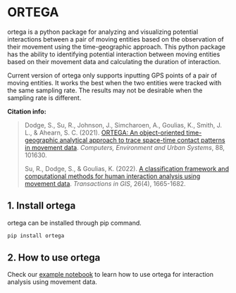 # ORTEGA

ortega is a python package for analyzing and visualizing potential interactions between a pair of moving entities based on the observation of their movement using the time-geographic approach. This python package has the ability to identifying potential interaction between moving entities based on their movement data and calculating the duration of interaction.

Current version of ortega only supports inputting GPS points of a pair of moving entities. It works the best when the two entities were tracked with the same sampling rate. The results may not be desirable when the sampling rate is different.

**Citation info:**
> Dodge, S., Su, R., Johnson, J., Simcharoen, A., Goulias, K., Smith, J. L., & Ahearn, S. C. (2021). [ORTEGA: An object-oriented time-geographic analytical approach to trace space-time contact patterns in movement data](https://www.sciencedirect.com/science/article/pii/S0198971521000375). *Computers, Environment and Urban Systems*, 88, 101630.
> 
> Su, R., Dodge, S., & Goulias, K. (2022). [A classification framework and computational methods for human interaction analysis using movement data](https://onlinelibrary.wiley.com/doi/full/10.1111/tgis.12960). *Transactions in GIS*, 26(4), 1665-1682.



## 1. Install ortega 
ortega can be installed through pip command. 
```bash
pip install ortega
```
## 2. How to use ortega

Check our [example notebook](https://github.com/move-ucsb/ORTEGA/blob/main/examples/example.ipynb) to learn how to use ortega for interaction analysis using movement data.

[//]: # (```bash)

[//]: # (pip install --index-url https://test.pypi.org/simple/ --extra-index-url https://pypi.org/simple ortega)

[//]: # (```)

